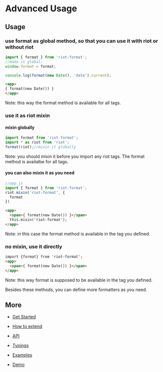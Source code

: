 # Advanced Usage

## Usage

### use format as global method, so that you can use it with riot or without riot

```js
import { format } from 'riot-format';
//make it global;
window.format = format;

console.log(format(new Date(), 'date').current);
```

```html
<app>
{ format(new Date()) }
</app>
```

Note: this way the format method is available for all tags.

### use it as riot mixin

#### mixin globally

```js
import format from 'riot-format';
import * as riot from 'riot';
format(riot);//mixin it globally
```

Note: you should mixin it before you import any riot tags. The format method is availalbe for all tags.

#### you can also mixin it as you need

```js
//app.js
import { format } from 'riot-format';
riot.mixin('riot-format', {
  format
})
```

```html
<app>
  <span>{ format(new Date()) }</span>
  this.mixin('riot-format');
</app>
```

Note: in this case the format method is available in the tag you defined.

### no mixin, use it directly

```html
import {format} from 'riot-format';
<app>
  <span>{ format(new Date()) }</span>
</app>
```

Note: this way format is supposed to be available in the tag you defined.

Besides these  methods, you can define more formatters as you need.


## More

- [Get Started](getstarted.md)

- [How to extend](extend.md)

- [API](api.md)

- [Typings](../src/index.d.ts)

- [Examples](../examples)

- [Demo](https://jsfiddle.net/wgs22gkg/)
